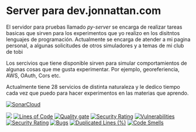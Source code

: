 # Server para dev.jonnattan.com
El servidor para pruebas llamado *py-server* se encarga de realizar tareas basicas que sirven para los experimentos que yo realizo en los disitntos lenguajes de programación.
Actualmente se encarga de atender a mi pagina personal, a algunas solicitudes de otros simuladores y a temas de mi club de tobi

Los sercivios que tiene disponible sirven para simular comportamientos de algunas cosas que me gusta experimentar. Por ejemplo, georeferiencia, AWS, OAuth, Cors etc.

Actualmente tiene 28 servicios de distinta naturaleza y le dedico tiempo cada vez que puedo para hacer experimentos en las materias que aprendo. 


[![SonarCloud](https://sonarcloud.io/images/project_badges/sonarcloud-black.svg)](https://sonarcloud.io/summary/new_code?id=jonnattangc_py-server)


![](https://img.shields.io/twitter/url?style=social&url=https%3A%2F%2Ftwitter.com%2Fjonnattan)
[![Lines of Code](https://sonarcloud.io/api/project_badges/measure?project=jonnattangc_py-server&metric=ncloc)](https://sonarcloud.io/summary/new_code?id=jonnattangc_py-server)
[![Quality gate](https://sonarcloud.io/api/project_badges/quality_gate?project=jonnattangc_py-server)](https://sonarcloud.io/summary/new_code?id=jonnattangc_py-server)
[![Security Rating](https://sonarcloud.io/api/project_badges/measure?project=jonnattangc_py-server&metric=security_rating)](https://sonarcloud.io/summary/new_code?id=jonnattangc_py-server)
[![Vulnerabilities](https://sonarcloud.io/api/project_badges/measure?project=jonnattangc_py-server&metric=vulnerabilities)](https://sonarcloud.io/summary/new_code?id=jonnattangc_py-server)
[![Security Rating](https://sonarcloud.io/api/project_badges/measure?project=jonnattangc_py-server&metric=security_rating)](https://sonarcloud.io/summary/new_code?id=jonnattangc_py-server)
[![Bugs](https://sonarcloud.io/api/project_badges/measure?project=jonnattangc_py-server&metric=bugs)](https://sonarcloud.io/summary/new_code?id=jonnattangc_py-server)
[![Duplicated Lines (%)](https://sonarcloud.io/api/project_badges/measure?project=jonnattangc_py-server&metric=duplicated_lines_density)](https://sonarcloud.io/summary/new_code?id=jonnattangc_py-server)
[![Code Smells](https://sonarcloud.io/api/project_badges/measure?project=jonnattangc_py-server&metric=code_smells)](https://sonarcloud.io/summary/new_code?id=jonnattangc_py-server)
